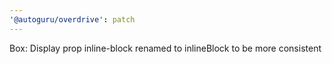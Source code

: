 ```yaml
---
'@autoguru/overdrive': patch
---
```


Box: Display prop inline-block renamed to inlineBlock to be more consistent
